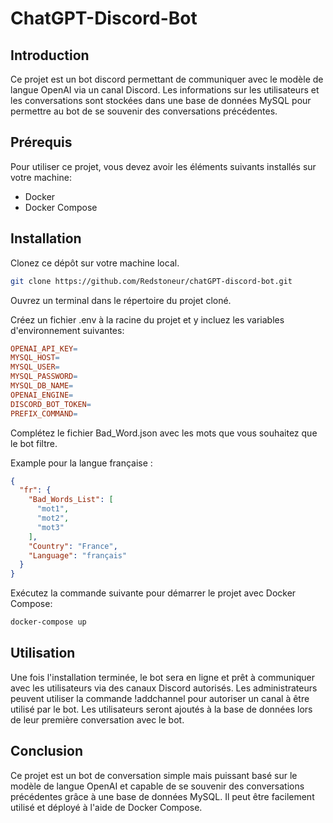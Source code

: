 # ChatGPT-Discord-Bot

## Introduction

Ce projet est un bot discord permettant de communiquer avec le modèle de langue OpenAI via un canal Discord. Les
informations sur les utilisateurs et les conversations sont stockées dans une base de données MySQL pour permettre au
bot de se souvenir des conversations précédentes.

## Prérequis

Pour utiliser ce projet, vous devez avoir les éléments suivants installés sur votre machine:

- Docker
- Docker Compose

## Installation

Clonez ce dépôt sur votre machine local.

```bash
git clone https://github.com/Redstoneur/chatGPT-discord-bot.git
```

Ouvrez un terminal dans le répertoire du projet cloné.

Créez un fichier .env à la racine du projet et y incluez les variables d'environnement suivantes:

```makefile
OPENAI_API_KEY=
MYSQL_HOST=
MYSQL_USER=
MYSQL_PASSWORD=
MYSQL_DB_NAME=
OPENAI_ENGINE=
DISCORD_BOT_TOKEN=
PREFIX_COMMAND=
```

Complétez le fichier Bad_Word.json avec les mots que vous souhaitez que le bot filtre.

Example pour la langue française :

```json
{
  "fr": {
    "Bad_Words_List": [
      "mot1",
      "mot2",
      "mot3"
    ],
    "Country": "France",
    "Language": "français"
  }
}
```

Exécutez la commande suivante pour démarrer le projet avec Docker Compose:

```bash
docker-compose up
```

## Utilisation

Une fois l'installation terminée, le bot sera en ligne et prêt à communiquer avec les utilisateurs via des canaux
Discord autorisés. Les administrateurs peuvent utiliser la commande !addchannel pour autoriser un canal à être utilisé
par le bot. Les utilisateurs seront ajoutés à la base de données lors de leur première conversation avec le bot.

## Conclusion

Ce projet est un bot de conversation simple mais puissant basé sur le modèle de langue OpenAI et capable de se souvenir
des conversations précédentes grâce à une base de données MySQL. Il peut être facilement utilisé et déployé à l'aide de
Docker Compose.